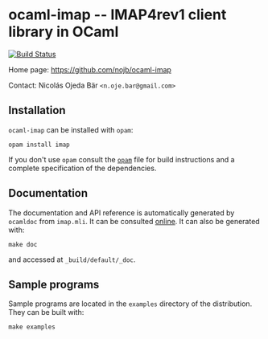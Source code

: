 # ocaml-imap -- IMAP4rev1 client library in OCaml

[![Build Status](https://travis-ci.org/nojb/ocaml-imap.svg?branch=master)](https://travis-ci.org/nojb/ocaml-imap)

Home page: https://github.com/nojb/ocaml-imap

Contact: Nicolás Ojeda Bär `<n.oje.bar@gmail.com>`

## Installation

`ocaml-imap` can be installed with `opam`:

    opam install imap

If you don't use `opam` consult the [`opam`](opam) file for build
instructions and a complete specification of the dependencies.

## Documentation

The documentation and API reference is automatically generated by `ocamldoc`
from `imap.mli`. It can be consulted [online](https://nojb.github.io/ocaml-imap/imap).
It can also be generated with:

    make doc

and accessed at `_build/default/_doc`.

## Sample programs

Sample programs are located in the `examples` directory of the
distribution. They can be built with:

    make examples
